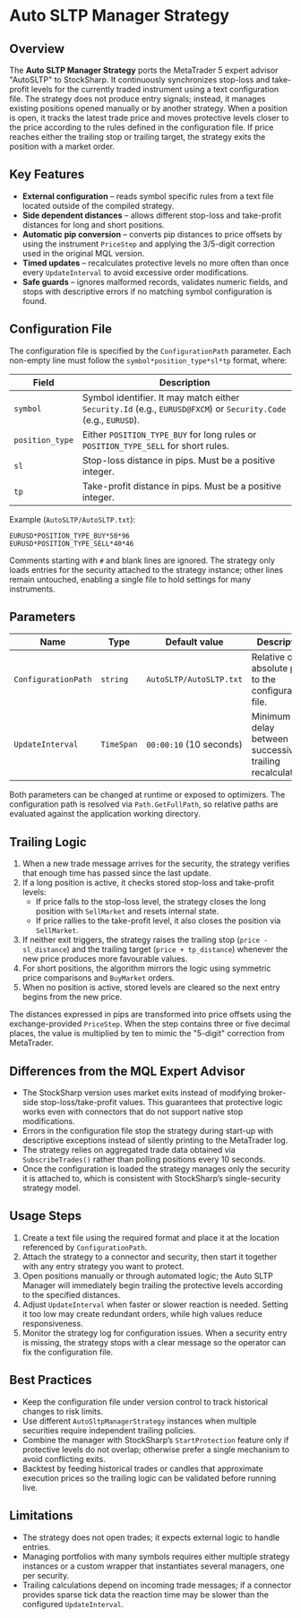 # Auto SLTP Manager Strategy

## Overview
The **Auto SLTP Manager Strategy** ports the MetaTrader 5 expert advisor "AutoSLTP" to StockSharp. It continuously synchronizes
stop-loss and take-profit levels for the currently traded instrument using a text configuration file. The strategy does not
produce entry signals; instead, it manages existing positions opened manually or by another strategy. When a position is open, it
tracks the latest trade price and moves protective levels closer to the price according to the rules defined in the
configuration file. If price reaches either the trailing stop or trailing target, the strategy exits the position with a market
order.

## Key Features
- **External configuration** – reads symbol specific rules from a text file located outside of the compiled strategy.
- **Side dependent distances** – allows different stop-loss and take-profit distances for long and short positions.
- **Automatic pip conversion** – converts pip distances to price offsets by using the instrument `PriceStep` and applying the
  3/5-digit correction used in the original MQL version.
- **Timed updates** – recalculates protective levels no more often than once every `UpdateInterval` to avoid excessive order
  modifications.
- **Safe guards** – ignores malformed records, validates numeric fields, and stops with descriptive errors if no matching symbol
  configuration is found.

## Configuration File
The configuration file is specified by the `ConfigurationPath` parameter. Each non-empty line must follow the
`symbol*position_type*sl*tp` format, where:

| Field            | Description                                                                                   |
|------------------|-----------------------------------------------------------------------------------------------|
| `symbol`         | Symbol identifier. It may match either `Security.Id` (e.g., `EURUSD@FXCM`) or `Security.Code` (e.g., `EURUSD`). |
| `position_type`  | Either `POSITION_TYPE_BUY` for long rules or `POSITION_TYPE_SELL` for short rules.            |
| `sl`             | Stop-loss distance in pips. Must be a positive integer.                                       |
| `tp`             | Take-profit distance in pips. Must be a positive integer.                                     |

Example (`AutoSLTP/AutoSLTP.txt`):

```
EURUSD*POSITION_TYPE_BUY*50*96
EURUSD*POSITION_TYPE_SELL*40*46
```

Comments starting with `#` and blank lines are ignored. The strategy only loads entries for the security attached to the
strategy instance; other lines remain untouched, enabling a single file to hold settings for many instruments.

## Parameters
| Name                | Type      | Default value                 | Description                                                                                   |
|---------------------|-----------|-------------------------------|-----------------------------------------------------------------------------------------------|
| `ConfigurationPath` | `string`  | `AutoSLTP/AutoSLTP.txt`       | Relative or absolute path to the configuration file.                                          |
| `UpdateInterval`    | `TimeSpan`| `00:00:10` (10 seconds)       | Minimum delay between successive trailing recalculations.                                     |

Both parameters can be changed at runtime or exposed to optimizers. The configuration path is resolved via
`Path.GetFullPath`, so relative paths are evaluated against the application working directory.

## Trailing Logic
1. When a new trade message arrives for the security, the strategy verifies that enough time has passed since the last update.
2. If a long position is active, it checks stored stop-loss and take-profit levels:
   - If price falls to the stop-loss level, the strategy closes the long position with `SellMarket` and resets internal state.
   - If price rallies to the take-profit level, it also closes the position via `SellMarket`.
3. If neither exit triggers, the strategy raises the trailing stop (`price - sl_distance`) and the trailing target
   (`price + tp_distance`) whenever the new price produces more favourable values.
4. For short positions, the algorithm mirrors the logic using symmetric price comparisons and `BuyMarket` orders.
5. When no position is active, stored levels are cleared so the next entry begins from the new price.

The distances expressed in pips are transformed into price offsets using the exchange-provided `PriceStep`. When the step
contains three or five decimal places, the value is multiplied by ten to mimic the "5-digit" correction from MetaTrader.

## Differences from the MQL Expert Advisor
- The StockSharp version uses market exits instead of modifying broker-side stop-loss/take-profit values. This guarantees that
  protective logic works even with connectors that do not support native stop modifications.
- Errors in the configuration file stop the strategy during start-up with descriptive exceptions instead of silently printing to
  the MetaTrader log.
- The strategy relies on aggregated trade data obtained via `SubscribeTrades()` rather than polling positions every 10 seconds.
- Once the configuration is loaded the strategy manages only the security it is attached to, which is consistent with
  StockSharp’s single-security strategy model.

## Usage Steps
1. Create a text file using the required format and place it at the location referenced by `ConfigurationPath`.
2. Attach the strategy to a connector and security, then start it together with any entry strategy you want to protect.
3. Open positions manually or through automated logic; the Auto SLTP Manager will immediately begin trailing the protective
   levels according to the specified distances.
4. Adjust `UpdateInterval` when faster or slower reaction is needed. Setting it too low may create redundant orders, while high
   values reduce responsiveness.
5. Monitor the strategy log for configuration issues. When a security entry is missing, the strategy stops with a clear message
   so the operator can fix the configuration file.

## Best Practices
- Keep the configuration file under version control to track historical changes to risk limits.
- Use different `AutoSltpManagerStrategy` instances when multiple securities require independent trailing policies.
- Combine the manager with StockSharp’s `StartProtection` feature only if protective levels do not overlap; otherwise prefer a
  single mechanism to avoid conflicting exits.
- Backtest by feeding historical trades or candles that approximate execution prices so the trailing logic can be validated
  before running live.

## Limitations
- The strategy does not open trades; it expects external logic to handle entries.
- Managing portfolios with many symbols requires either multiple strategy instances or a custom wrapper that instantiates
  several managers, one per security.
- Trailing calculations depend on incoming trade messages; if a connector provides sparse tick data the reaction time may be
  slower than the configured `UpdateInterval`.

